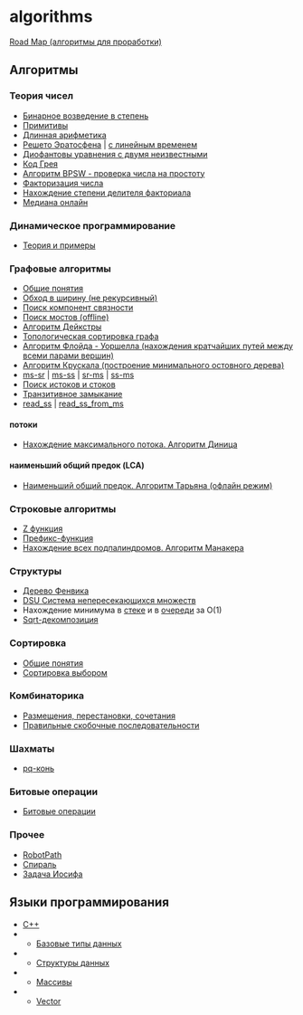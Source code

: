 # algorithms

[Road Map (алгоритмы для проработки)](/roadMap.md)

## Алгоритмы

### Теория чисел

* [Бинарное возведение в степень](/theory/binpow.md)
* [Примитивы](/theory/primitivy.md)
* [Длинная арифметика](/theory/da.md)
* [Решето Эратосфена](/theory/eratosfen.md) | [с линейным временем](/theory/eratosfen_n.md)
* [Диофантовы уравнения с двумя неизвестными](/theory/diafant.md)
* [Код Грея](/theory/gray.md)
* [Алгоритм BPSW - проверка числа на простоту](/theory/bpsw.md)
* [Факторизация числа](/theory/factorize.md)
* [Нахождение степени делителя факториала](/theory/step_factor.md)
* [Медиана онлайн](/theory/med_online.md)

### Динамическое программирование

* [Теория и примеры](/theory/dynamic.md)

### Графовые алгоритмы

* [Общие понятия](/theory/graf.md)
* [Обход в ширину (не рекурсивный)](/theory/graf/bfs.md)
* [Поиск компонент связности](/theory/graf/bfsCompSv.md)
* [Поиск мостов (offline)](/theory/bridge.md)
* [Алгоритм Дейкстры](/theory/graf/dejkstra.md)
* [Топологическая сортировка графа](/theory/graf/topologicSort.md)
* [Алгоритм Флойда - Уоршелла (нахождения кратчайших путей между всеми парами вершин)](/theory/graf/Floyd_Warshall.md)
* [Алгоритм Крускала (построение минимального остовного дерева)](/theory/graf/Kruskal.md)
* [ms-sr](/theory/graf/ms_to_sr.md) | [ms-ss](/theory/graf/ms_to_ss.md) | [sr-ms](/theory/graf/sr_to_ms.md) | [ss-ms](/theory/graf/ss_to_ms.md)
* [Поиск истоков и стоков](/theory/graf/istok_stok.md)
* [Транзитивное замыкание](/theory/graf/transitive_closure.md)
* [read_ss](/theory/graf/read_ss.md) | [read_ss_from_ms](/theory/graf/read_ss_from_ms.md)

#### потоки
* [Нахождение максимального потока. Алгоритм Диница](/theory/graf/dinic.md)

#### наименьший общий предок (LCA)
* [Наименьший общий предок. Алгоритм Тарьяна (офлайн режим)](/theory/graf/lca_offline.md)

### Строковые алгоритмы

* [Z функция](/theory/zFunction.md)
* [Префикс-функция](/theory/prefix_function.md)
* [Нахождение всех подпалиндромов. Алгоритм Манакера](/theory/manaker.md)

### Структуры

* [Дерево Фенвика](/theory/fenwick.md)
* [DSU Система непересекающихся множеств](/theory/dsu.md)
* Нахождение минимума в [стеке](/theory/stack_min.md) и в [очереди](/theory/queue_min.md) за O(1)
* [Sqrt-декомпозиция](/theory/sqrt.md)

### Сортировка

* [Общие понятия](/theory/sort.md)
* [Сортировка выбором](/theory/sort/selection-sort.md)

### Комбинаторика

* [Размещения, перестановки, сочетания](/theory/kombinator.md)
* [Правильные скобочные последовательности](/theory/skobki.md)

### Шахматы

* [pq-конь](/theory/pq_horse.md)

### Битовые операции

* [Битовые операции](/theory/bit.md)

### Прочее

* [RobotPath](/theory/RobotPath.md)
* [Спираль](/theory/spiral.md)
* [Задача Иосифа](/theory/joseph.md)


## Языки программирования

* [C++](./languages/cpp/README.md)
* * [Базовые типы данных](/languages/cpp/base_type.md)
* * [Структуры данных](/theory/data-structure.md)
* * [Массивы](/languages/cpp/array.md)
* * [Vector](/languages/cpp/vector.md)
